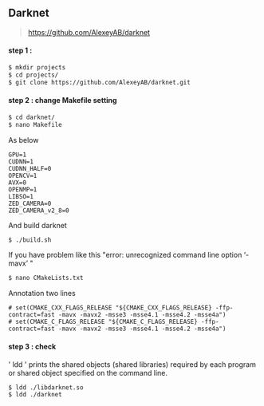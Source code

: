 ## Darknet
>https://github.com/AlexeyAB/darknet
#### step 1 :
```bash
$ mkdir projects
$ cd projects/
$ git clone https://github.com/AlexeyAB/darknet.git
```
#### step 2 : change Makefile setting
```bash
$ cd darknet/
$ nano Makefile
```
As below
```vim
GPU=1 
CUDNN=1
CUDNN_HALF=0
OPENCV=1
AVX=0
OPENMP=1
LIBSO=1
ZED_CAMERA=0
ZED_CAMERA_v2_8=0
```
And build darknet
```bash
$ ./build.sh
```
If you have problem like this "error: unrecognized command line option ‘-mavx’ "
```bash
$ nano CMakeLists.txt
```
Annotation two lines 
```vim
# set(CMAKE_CXX_FLAGS_RELEASE "${CMAKE_CXX_FLAGS_RELEASE} -ffp-contract=fast -mavx -mavx2 -msse3 -msse4.1 -msse4.2 -msse4a")
# set(CMAKE_C_FLAGS_RELEASE "${CMAKE_C_FLAGS_RELEASE} -ffp-contract=fast -mavx -mavx2 -msse3 -msse4.1 -msse4.2 -msse4a")
```
#### step 3 : check
' ldd ' prints the shared objects (shared libraries) required by each program or shared object 
specified on the command line.
```bash
$ ldd ./libdarknet.so 
$ ldd ./darknet
```
